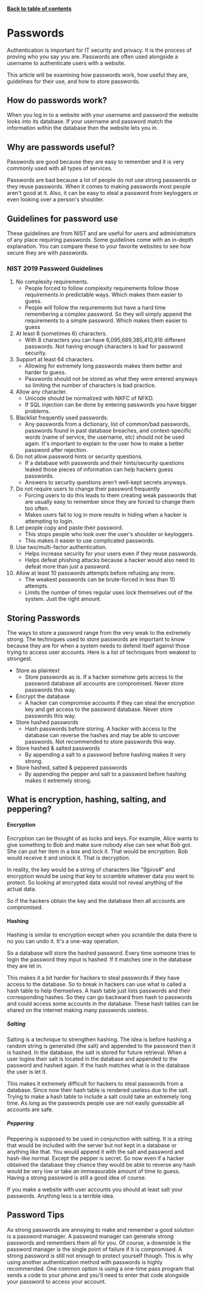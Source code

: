 #### [Back to table of contents](./README.md)

# Passwords
Authentication is important for IT security and privacy. It is the process of proving who you say you are. Passwords are often used alongside a username to authenticate users with a website.

This article will be examining how passwords work, how useful they are, guidelines for their use, and how to store passwords.

## How do passwords work?
When you log in to a website with your username and password the website looks into its database. If your username and password match the information within the database then the website lets you in. 

## Why are passwords useful?
Passwords are good because they are easy to remember and it is very commonly used with all types of services. 

Passwords are bad because a lot of people do not use strong passwords or they reuse passwords. When it comes to making passwords most people aren't good at it. Also, it can be easy to steal a password from keyloggers or even looking over a person's shoulder.

## Guidelines for password use
These guidelines are from NIST and are useful for users and administrators of any place requiring passwords. Some guidelines come with an in-depth explanation. You can compare these to your favorite websites to see how secure they are with passwords.

### NIST 2019 Password Guidelines
1. No complexity requirements. 
   * People forced to follow complexity requirements follow those requirements in predictable ways. Which makes them easier to guess.
   * People will follow the requirements but have a hard time remembering a complex password. So they will simply append the requirements to a simple password. Which makes them easier to guess
2. At least 8 (sometimes 6) characters.
   * With 8 characters you can have 6,095,689,385,410,816 different passwords. Not having enough characters is bad for password security.
3. Support at least 64 characters.
   * Allowing for extremely long passwords makes them better and harder to guess.
   * Passwords should not be stored as what they were entered anyways so limiting the number of characters is bad practice. 
4. Allow any character.
   * Unicode should be normalized with NKFC of NFKD.
   * If SQL injection can be done by entering passwords you have bigger problems.
5. Blacklist frequently used passwords.
   * Any passwords from a dictionary, list of common/bad passwords, passwords found in past database breaches, and context-specific words (name of service, the username, etc) should not be used again. It's important to explain to the user how to make a better password after rejection.
6. Do not allow password hints or security questions.
   * If a database with passwords and their hints/security questions leaked those pieces of information can help hackers guess passwords. 
   * Answers to security questions aren't well-kept secrets anyways.
7. Do not require users to change their password frequently
   * Forcing users to do this leads to them creating weak passwords that are usually easy to remember since they are forced to change them too often.
   * Makes users fail to log in more results in hiding when a hacker is attempting to login.
8. Let people copy and paste their password.
   * This stops people who look over the user's shoulder or keyloggers.
   * This makes it easier to use complicated passwords.
9. Use two/multi-factor authentication.
   * Helps increase security for your users even if they reuse passwords.
   * Helps defeat phishing attacks because a hacker would also need to defeat more than just a password.
10. Allow at least 10 passwords attempts before refusing any more. 
    * The weakest passwords can be brute-forced in less than 10 attempts.
    * Limits the number of times regular uses lock themselves out of the system. Just the right amount.

## Storing Passwords
The ways to store a password range from the very weak to the extremely strong. The techniques used to store passwords are important to know because they are for when a system needs to defend itself against those trying to access user accounts. Here is a list of techniques from weakest to strongest.
* Store as plaintext
  * Store passwords as is. If a hacker somehow gets access to the password database all accounts are compromised. Never store passwords this way.
* Encrypt the database
  * A hacker can compromise accounts if they can steal the encryption key and get access to the password database. Never store passwords this way.
* Store hashed passwords
  * Hash passwords before storing. A hacker with access to the database can reverse the hashes and may be able to uncover passwords. Not recommended to store passwords this way.
* Store hashed & salted passwords
  * By appending a salt to a password before hashing makes it very strong. 
* Store hashed, salted & peppered passwords
  * By appending the pepper and salt to a password before hashing makes it extremely strong.

## What is encryption, hashing, salting, and peppering?

#### Encryption 
Encryption can be thought of as locks and keys. For example, Alice wants to give something to Bob and make sure nobody else can see what Bob got. She can put her item in a box and lock it. That would be encryption. Bob would receive it and unlock it. That is decryption. 

In reality, the key would be a string of characters like "9jpivs#" and encryption would be using that key to scramble whatever data you want to protect. So looking at encrypted data would not reveal anything of the actual data.

So if the hackers obtain the key and the database then all accounts are compromised.

#### Hashing
Hashing is similar to encryption except when you scramble the data there is no you can undo it. It's a one-way operation.

So a database will store the hashed password. Every time someone tries to login the password they input is hashed. If it matches one in the database they are let in.

This makes it a bit harder for hackers to steal passwords if they have access to the database. So to break in hackers can use what is called a hash table to help themselves. A hash table just lists passwords and their corresponding hashes. So they can go backward from hash to passwords and could access some accounts in the database. These hash tables can be shared on the internet making many passwords useless.

##### Salting
Salting is a technique to strengthen hashing. The idea is before hashing a random string is generated (the salt) and appended to the password then it is hashed. In the database, the salt is stored for future retrieval. When a user logins their salt is located in the database and appended to the password and hashed again. If the hash matches what is in the database the user is let it. 

This makes it extremely difficult for hackers to steal passwords from a database. Since now their hash table is rendered useless due to the salt. Trying to make a hash table to include a salt could take an extremely long time. As long as the passwords people use are not easily guessable all accounts are safe.

##### Peppering
Peppering is supposed to be used in conjunction with salting. It is a string that would be included with the server but not kept in a database or anything like that. You would append it with the salt and password and hash-like normal. Except the pepper is secret. So now even if a hacker obtained the database they chance they would be able to reverse any hash would be very low or take an immeasurable amount of time to guess. Having a strong password is still a good idea of course.

If you make a website with user accounts you should at least salt your passwords. Anything less is a terrible idea.

## Password Tips
As strong passwords are annoying to make and remember a good solution is a password manager. A password manager can generate strong passwords and remembers them all for you. Of course, a downside is the password manager is the single point of failure if it is compromised.
A strong password is still not enough to protect yourself though. This is why using another authentication method with passwords is highly recommended. One common option is using a one-time pass program that sends a code to your phone and you'll need to enter that code alongside your password to access your account.

